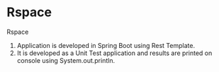# Rspace
Rspace

1. Application is developed in Spring Boot using Rest Template.
2. It is developed as a Unit Test application and results are printed on console using System.out.println.

